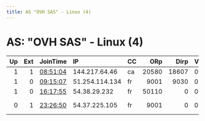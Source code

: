 ```yaml
---
title: AS "OVH SAS" - Linux (4)
---
```


# AS: "OVH SAS" - Linux (4)

|   Up |   Ext | JoinTime                                                                                            | IP             | CC   |   ORp |   Dirp | Version   | Contact                   | Nickname   |   eFamMembers |
|-----:|------:|:----------------------------------------------------------------------------------------------------|:---------------|:-----|------:|-------:|:----------|:--------------------------|:-----------|--------------:|
|    1 |     1 | [08:51:04](https://metrics.torproject.org/rs.html#details/D67104011D8A39FB4043273C341BD583286219B0) | 144.217.64.46  | ca   | 20580 |  18607 | 0.2.9.15  | None                      | Unnamed    |             1 |
|    1 |     0 | [09:15:07](https://metrics.torproject.org/rs.html#details/C2F653A5CEE30C8D5713FA4AE7F75E992A479196) | 51.254.114.134 | fr   |  9001 |   9030 | 0.2.9.14  | None                      | Knowhere   |             1 |
|    1 |     0 | [16:17:55](https://metrics.torproject.org/rs.html#details/1E17564CDD5A6B70A6F73C053A479BC5EE2D0A89) | 54.38.29.232   | fr   | 50110 |      0 | 0.3.2.10  | None                      | Unnamed    |             1 |
|    0 |     1 | [23:26:50](https://metrics.torproject.org/rs.html#details/003D7214EC1738C9A6613DEF4EADBD1C67C106A7) | 54.37.225.105  | fr   |  9001 |      0 | 0.3.2.10  | 0xB6666D91C237F289 Hexawo | Hexawolf   |             1 |
